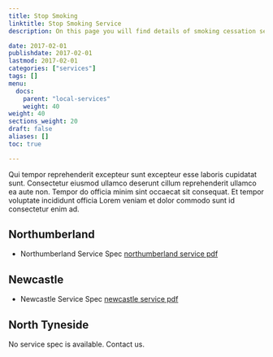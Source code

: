 ```yaml
---
title: Stop Smoking
linktitle: Stop Smoking Service
description: On this page you will find details of smoking cessation services and NRT voucher schemes (in those areas where it is currently commissioned)

date: 2017-02-01
publishdate: 2017-02-01
lastmod: 2017-02-01
categories: ["services"]
tags: []
menu:
  docs:
    parent: "local-services"
    weight: 40
weight: 40
sections_weight: 20
draft: false
aliases: []
toc: true

---
```


Qui tempor reprehenderit excepteur sunt excepteur esse laboris cupidatat sunt. Consectetur eiusmod ullamco deserunt cillum reprehenderit ullamco ea aute non. Tempor do officia minim sint occaecat sit consequat. Et tempor voluptate incididunt officia Lorem veniam et dolor commodo sunt id consectetur enim ad.

## Northumberland

* Northumberland Service Spec [northumberland service pdf][]




## Newcastle

* Newcastle Service Spec [newcastle service pdf][]


## North Tyneside

No service spec is available. Contact us.



[northumberland service pdf]: /files/c23cce_5a898acbfa444e048c3d65feb5ef7f34.pdf
[newcastle service pdf]: /files/c23cce_2ddf268a260f4a0197b17669f7786308.pdf